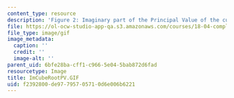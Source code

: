 ```yaml
---
content_type: resource
description: 'Figure 2: Imaginary part of the Principal Value of the cube root.'
file: https://ol-ocw-studio-app-qa.s3.amazonaws.com/courses/18-04-complex-variables-with-applications-fall-1999/f2392800de97795705710d6e006b6221_ImCubeRootPV.GIF
file_type: image/gif
image_metadata:
  caption: ''
  credit: ''
  image-alt: ''
parent_uid: 6bfe28ba-cff1-c966-5e04-5bab872d6fad
resourcetype: Image
title: ImCubeRootPV.GIF
uid: f2392800-de97-7957-0571-0d6e006b6221
---
```

